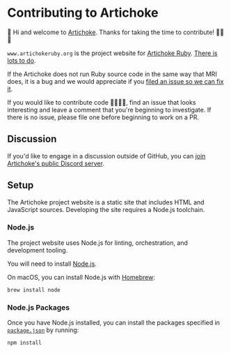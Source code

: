 # Contributing to Artichoke

👋 Hi and welcome to [Artichoke](https://github.com/artichoke). Thanks for
taking the time to contribute! 💪💎🙌

`www.artichokeruby.org` is the project website for [Artichoke Ruby]. [There is
lots to do].

If the Artichoke does not run Ruby source code in the same way that MRI does, it
is a bug and we would appreciate if you [filed an issue so we can fix it].

If you would like to contribute code 👩‍💻👨‍💻, find an issue that looks interesting
and leave a comment that you're beginning to investigate. If there is no issue,
please file one before beginning to work on a PR.

[artichoke]: https://github.com/artichoke
[artichoke ruby]: https://github.com/artichoke/artichoke
[there is lots to do]: https://github.com/artichoke/artichoke/issues
[filed an issue so we can fix it]:
  https://github.com/artichoke/artichoke/issues/new

## Discussion

If you'd like to engage in a discussion outside of GitHub, you can [join
Artichoke's public Discord server].

[join artichoke's public discord server]: https://discord.gg/QCe2tp2

## Setup

The Artichoke project website is a static site that includes HTML and JavaScript
sources. Developing the site requires a Node.js toolchain.

### Node.js

The project website uses Node.js for linting, orchestration, and development
tooling.

You will need to install [Node.js].

On macOS, you can install Node.js with [Homebrew]:

```shell
brew install node
```

[node.js]: https://nodejs.org/en/download/package-manager/
[homebrew]: https://docs.brew.sh/Installation

### Node.js Packages

Once you have Node.js installed, you can install the packages specified in
[`package.json`] by running:

```shell
npm install
```

[`package.json`]: package.json
